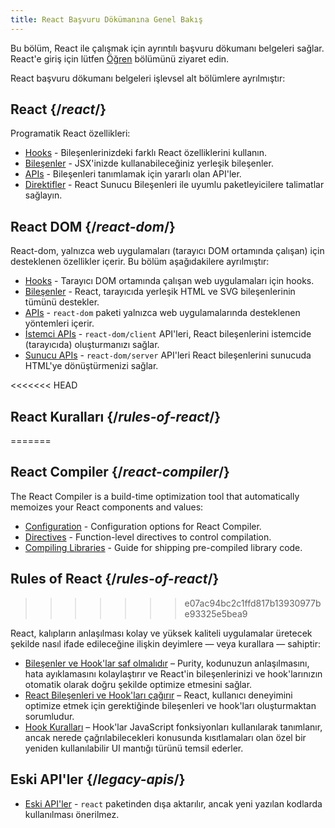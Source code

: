 ```yaml
---
title: React Başvuru Dökümanına Genel Bakış
---
```


<Intro>

Bu bölüm, React ile çalışmak için ayrıntılı başvuru dökumanı belgeleri sağlar. React'e giriş için lütfen [Öğren](/learn) bölümünü ziyaret edin.

</Intro>

React başvuru dökumanı belgeleri işlevsel alt bölümlere ayrılmıştır:

## React {/*react*/}

Programatik React özellikleri:

* [Hooks](/reference/react/hooks) - Bileşenlerinizdeki farklı React özelliklerini kullanın.
* [Bileşenler](/reference/react/components) - JSX'inizde kullanabileceğiniz yerleşik bileşenler.
* [APIs](/reference/react/apis) - Bileşenleri tanımlamak için yararlı olan API'ler.
* [Direktifler](/reference/rsc/directives) - React Sunucu Bileşenleri ile uyumlu paketleyicilere talimatlar sağlayın.

## React DOM {/*react-dom*/}

React-dom, yalnızca web uygulamaları (tarayıcı DOM ortamında çalışan) için desteklenen özellikler içerir. Bu bölüm aşağıdakilere ayrılmıştır:

* [Hooks](/reference/react-dom/hooks) - Tarayıcı DOM ortamında çalışan web uygulamaları için hooks.
* [Bileşenler](/reference/react-dom/components) - React, tarayıcıda yerleşik HTML ve SVG bileşenlerinin tümünü destekler.
* [APIs](/reference/react-dom) - `react-dom` paketi yalnızca web uygulamalarında desteklenen yöntemleri içerir.
* [İstemci APIs](/reference/react-dom/client) - `react-dom/client` API'leri, React bileşenlerini istemcide (tarayıcıda) oluşturmanızı sağlar.
* [Sunucu APIs](/reference/react-dom/server) - `react-dom/server` API'leri React bileşenlerini sunucuda HTML'ye dönüştürmenizi sağlar.

<<<<<<< HEAD
## React Kuralları {/*rules-of-react*/}
=======
## React Compiler {/*react-compiler*/}

The React Compiler is a build-time optimization tool that automatically memoizes your React components and values:

* [Configuration](/reference/react-compiler/configuration) - Configuration options for React Compiler.
* [Directives](/reference/react-compiler/directives) - Function-level directives to control compilation.
* [Compiling Libraries](/reference/react-compiler/compiling-libraries) - Guide for shipping pre-compiled library code.

## Rules of React {/*rules-of-react*/}
>>>>>>> e07ac94bc2c1ffd817b13930977be93325e5bea9

React, kalıpların anlaşılması kolay ve yüksek kaliteli uygulamalar üretecek şekilde nasıl ifade edileceğine ilişkin deyimlere — veya kurallara — sahiptir:

* [Bileşenler ve Hook'lar saf olmalıdır](/reference/rules/components-and-hooks-must-be-pure) – Purity, kodunuzun anlaşılmasını, hata ayıklamasını kolaylaştırır ve React'in bileşenlerinizi ve hook'larınızın otomatik olarak doğru şekilde optimize etmesini sağlar.
* [React Bileşenleri ve Hook'ları çağırır](/reference/rules/react-calls-components-and-hooks) – React, kullanıcı deneyimini optimize etmek için gerektiğinde bileşenleri ve hook'ları oluşturmaktan sorumludur.
* [Hook Kuralları](/reference/rules/rules-of-hooks) – Hook'lar JavaScript fonksiyonları kullanılarak tanımlanır, ancak nerede çağrılabilecekleri konusunda kısıtlamaları olan özel bir yeniden kullanılabilir UI mantığı türünü temsil ederler.

## Eski API'ler {/*legacy-apis*/}

* [Eski API'ler](/reference/react/legacy) - `react` paketinden dışa aktarılır, ancak yeni yazılan kodlarda kullanılması önerilmez.

